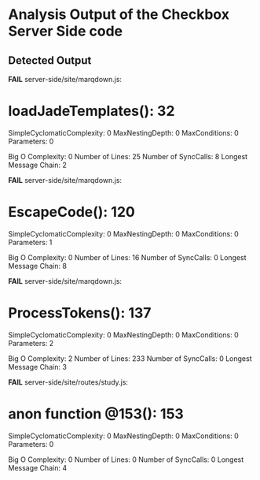 # Analysis Output of the Checkbox Server Side code

## Detected Output
******FAIL******
server-side/site/marqdown.js: 

loadJadeTemplates(): 32
============
SimpleCyclomaticComplexity: 0	MaxNestingDepth: 0	MaxConditions: 0	Parameters: 0

Big O Complexity: 0	Number of Lines: 25	Number of SyncCalls: 8	Longest Message Chain: 2


******FAIL******
server-side/site/marqdown.js: 

EscapeCode(): 120
============
SimpleCyclomaticComplexity: 0	MaxNestingDepth: 0	MaxConditions: 0	Parameters: 1

Big O Complexity: 0	Number of Lines: 16	Number of SyncCalls: 0	Longest Message Chain: 8


******FAIL******
server-side/site/marqdown.js: 

ProcessTokens(): 137
============
SimpleCyclomaticComplexity: 0	MaxNestingDepth: 0	MaxConditions: 0	Parameters: 2

Big O Complexity: 2	Number of Lines: 233	Number of SyncCalls: 0	Longest Message Chain: 3


******FAIL******
server-side/site/routes/study.js: 

anon function @153(): 153
============
SimpleCyclomaticComplexity: 0	MaxNestingDepth: 0	MaxConditions: 0	Parameters: 0

Big O Complexity: 0	Number of Lines: 0	Number of SyncCalls: 0	Longest Message Chain: 4
